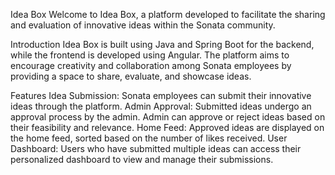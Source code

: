 Idea Box
Welcome to Idea Box, a platform developed to facilitate the sharing and evaluation of innovative ideas within the Sonata community.

Introduction
Idea Box is built using Java and Spring Boot for the backend, while the frontend is developed using Angular. The platform aims to encourage creativity and collaboration among Sonata employees by providing a space to share, evaluate, and showcase ideas.

Features
Idea Submission: Sonata employees can submit their innovative ideas through the platform.
Admin Approval: Submitted ideas undergo an approval process by the admin. Admin can approve or reject ideas based on their feasibility and relevance.
Home Feed: Approved ideas are displayed on the home feed, sorted based on the number of likes received.
User Dashboard: Users who have submitted multiple ideas can access their personalized dashboard to view and manage their submissions.
